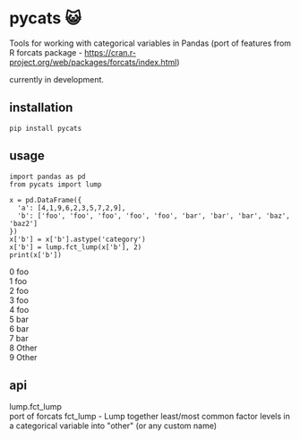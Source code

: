 # pycats :smiley_cat:
Tools for working with categorical variables in Pandas (port of features from R forcats package - https://cran.r-project.org/web/packages/forcats/index.html)

currently in development.

## installation
```
pip install pycats
```

## usage
```
import pandas as pd
from pycats import lump  

x = pd.DataFrame({ 
  'a': [4,1,9,6,2,3,5,7,2,9], 
  'b': ['foo', 'foo', 'foo', 'foo', 'foo', 'bar', 'bar', 'bar', 'baz', 'baz2']
})
x['b'] = x['b'].astype('category')
x['b'] = lump.fct_lump(x['b'], 2)
print(x['b'])
```
0      foo  
1      foo  
2      foo  
3      foo  
4      foo  
5      bar  
6      bar  
7      bar  
8    Other  
9    Other  

## api
lump.fct_lump  
port of forcats fct_lump - Lump together least/most common factor levels in a categorical variable into "other" (or any custom name)
